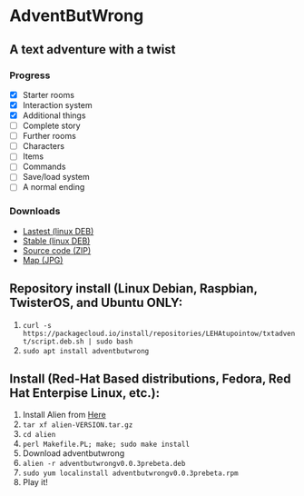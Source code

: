 # AdventButWrong
## A text adventure with a twist
### Progress
- [x] Starter rooms
- [x] Interaction system
- [x] Additional things
- [ ] Complete story
- [ ] Further rooms
- [ ] Characters
- [ ] Items
- [ ] Commands
- [ ] Save/load system
- [ ] A normal ending 
### Downloads
- [Lastest (linux DEB)](https://leha-code.github.io/AdventButWrong/lastest.deb)
- [Stable (linux DEB)](https://leha-code.github.io/AdventButWrong/stable.deb)
- [Source code (ZIP)](https://github.com/leha-code/AdventButWrong/archive/refs/heads/main.zip)
- [Map (JPG)](https://leha-code.github.io/AdventButWrong/AdventButWrong_map.jpg)
## Repository install (Linux Debian, Raspbian, TwisterOS, and Ubuntu ONLY:
1. `curl -s https://packagecloud.io/install/repositories/LEHAtupointow/txtadvent/script.deb.sh | sudo bash`
2. `sudo apt install adventbutwrong`
## Install (Red-Hat Based distributions, Fedora, Red Hat Enterpise Linux, etc.):
1. Install Alien from [Here](http://ftp.de.debian.org/debian/pool/main/a/alien/)
2. `tar xf alien-VERSION.tar.gz`
3. `cd alien`
4. `perl Makefile.PL; make; sudo make install`
5. Download adventbutwrong
6. `alien -r adventbutwrongv0.0.3prebeta.deb`
7. `sudo yum localinstall adventbutwrongv0.0.3prebeta.rpm`
8. Play it!
